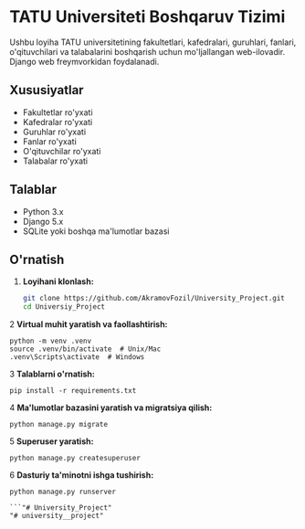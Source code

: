 # TATU Universiteti Boshqaruv Tizimi

Ushbu loyiha TATU universitetining fakultetlari, kafedralari, guruhlari, fanlari, o'qituvchilari va talabalarini boshqarish uchun mo'ljallangan web-ilovadir. Django web freymvorkidan foydalanadi.

## Xususiyatlar

- Fakultetlar ro'yxati
- Kafedralar ro'yxati
- Guruhlar ro'yxati
- Fanlar ro'yxati
- O'qituvchilar ro'yxati
- Talabalar ro'yxati

## Talablar

- Python 3.x
- Django 5.x
- SQLite yoki boshqa ma'lumotlar bazasi

## O'rnatish

1. **Loyihani klonlash:**

   ```bash
   git clone https://github.com/AkramovFozil/University_Project.git
   cd Universiy_Project

2 **Virtual muhit yaratish va faollashtirish:**

   ```
python -m venv .venv
source .venv/bin/activate  # Unix/Mac
.venv\Scripts\activate  # Windows
```

3 **Talablarni o'rnatish:**

```
pip install -r requirements.txt
```

4 **Ma'lumotlar bazasini yaratish va migratsiya qilish:**

```commandline
python manage.py migrate

```

5 **Superuser yaratish:**

```commandline
python manage.py createsuperuser

```

6 **Dasturiy ta'minotni ishga tushirish:**


```commandline
python manage.py runserver

```"# University_Project" 
"# university__project" 
